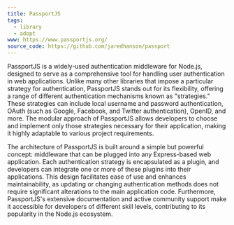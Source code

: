 ```yaml
---
title: PassportJS
tags:
  - library
  - adopt
www: https://www.passportjs.org/
source_code: https://github.com/jaredhanson/passport
---
```

PassportJS is a widely-used authentication middleware for Node.js, designed to serve as a comprehensive tool for handling user authentication in web applications. Unlike many other libraries that impose a particular strategy for authentication, PassportJS stands out for its flexibility, offering a range of different authentication mechanisms known as "strategies." These strategies can include local username and password authentication, OAuth (such as Google, Facebook, and Twitter authentication), OpenID, and more. The modular approach of PassportJS allows developers to choose and implement only those strategies necessary for their application, making it highly adaptable to various project requirements.

The architecture of PassportJS is built around a simple but powerful concept: middleware that can be plugged into any Express-based web application. Each authentication strategy is encapsulated as a plugin, and developers can integrate one or more of these plugins into their applications. This design facilitates ease of use and enhances maintainability, as updating or changing authentication methods does not require significant alterations to the main application code. Furthermore, PassportJS's extensive documentation and active community support make it accessible for developers of different skill levels, contributing to its popularity in the Node.js ecosystem.